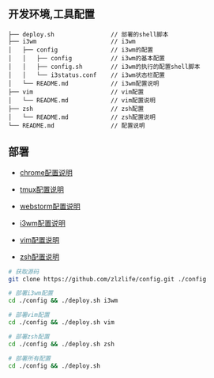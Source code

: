 ## 开发环境,工具配置

```
├── deploy.sh                // 部署的shell脚本
├── i3wm                     // i3wm
│   ├── config               // i3wm的配置
│   │   ├── config           // i3wm的基本配置
│   │   ├── config.sh        // i3wm的执行的配置shell脚本
│   │   └── i3status.conf    // i3wm状态栏配置
│   └── README.md            // i3wm配置说明
├── vim                      // vim配置
│   └── README.md            // vim配置说明
├── zsh                      // zsh配置
│   └── README.md            // zsh配置说明
└── README.md                // 配置说明
```

## 部署
- [chrome配置说明](https://github.com/zlzlife/config/blob/master/chrome/README.md)

- [tmux配置说明](https://github.com/zlzlife/config/blob/master/tmux/README.md)

- [webstorm配置说明](https://github.com/zlzlife/config/blob/master/webstorm/README.md)

- [i3wm配置说明](https://github.com/zlzlife/config/blob/master/i3wm/README.md)

- [vim配置说明](https://github.com/zlzlife/config/blob/master/vim/README.md)

- [zsh配置说明](https://github.com/zlzlife/config/blob/master/zsh/README.md)

```bash
# 获取源码
git clone https://github.com/zlzlife/config.git ./config
```

```bash
# 部署i3wm配置
cd ./config && ./deploy.sh i3wm
```

```bash
# 部署vim配置
cd ./config && ./deploy.sh vim
```

```bash
# 部署zsh配置
cd ./config && ./deploy.sh zsh
```

```bash
# 部署所有配置
cd ./config && ./deploy.sh
```

